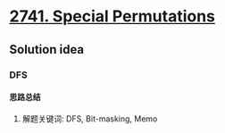 # [2741. Special Permutations](https://leetcode.com/problems/special-permutations/)

## Solution idea
### DFS
#### 思路总结
1. 解题关键词: DFS, Bit-masking, Memo